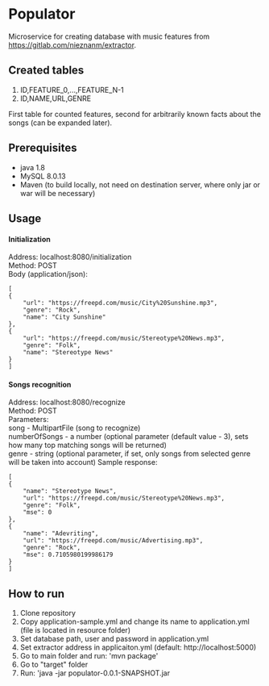 # Populator

Microservice for creating database with music features from https://gitlab.com/nieznanm/extractor.

## Created tables

1. ID,FEATURE_0,...,FEATURE_N-1
2. ID,NAME,URL,GENRE

First table for counted features, second for arbitrarily known facts about the songs (can be expanded later).

## Prerequisites
- java 1.8
- MySQL 8.0.13
- Maven (to build locally, not need on destination server, where only jar or war will be necessary)

## Usage
#### Initialization
Address: localhost:8080/initialization  
Method: POST  
Body (application/json):

    [
    {
        "url": "https://freepd.com/music/City%20Sunshine.mp3",
        "genre": "Rock",
        "name": "City Sunshine"
    },
    {
        "url": "https://freepd.com/music/Stereotype%20News.mp3",
        "genre": "Folk",
        "name": "Stereotype News"
    }
    ]
#### Songs recognition
Address: localhost:8080/recognize  
Method: POST  
Parameters:  
song - MultipartFile (song to recognize)  
numberOfSongs - a number (optional parameter (default value - 3), sets how many top matching songs will be returned)  
genre - string (optional parameter, if set, only songs from selected genre will be taken into account)
Sample response:  

    [
    {
        "name": "Stereotype News",
        "url": "https://freepd.com/music/Stereotype%20News.mp3",
        "genre": "Folk",
        "mse": 0
    },
    {
        "name": "Adevriting",
        "url": "https://freepd.com/music/Advertising.mp3",
        "genre": "Rock",
        "mse": 0.7105980199986179
    }
    ]
## How to run
1. Clone repository
2. Copy application-sample.yml and change its name to application.yml (file is located in resource folder)
3. Set database path, user and password in application.yml
4. Set extractor address in applicaiton.yml (default: http://localhost:5000)
4. Go to main folder and run: 'mvn package'
5. Go to "target" folder
6. Run: 'java -jar populator-0.0.1-SNAPSHOT.jar
